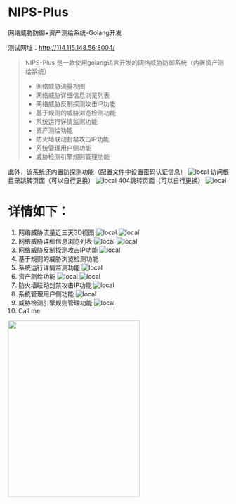 # NIPS-Plus
网络威胁防御+资产测绘系统-Golang开发

测试网址：http://114.115.148.56:8004/
> NIPS-Plus 是一款使用golang语言开发的网络威胁防御系统（内置资产测绘系统）
> - 网络威胁流量视图
> - 网络威胁详细信息浏览列表
> - 网络威胁反制探测攻击IP功能
> - 基于规则的威胁浏览检测功能
> - 系统运行详情监测功能
> - 资产测绘功能
> - 防火墙联动封禁攻击IP功能
> - 系统管理用户侧功能
> - 威胁检测引擎规则管理功能

此外，该系统还内置防探测功能（配置文件中设置密码认证信息）
![local](./img/verify.png)
访问根目录跳转页面（可以自行更换）
![local](./img/iump.png)
404跳转页面（可以自行更换）
![local](./img/404.png)

# 详情如下：

1. 网络威胁流量近三天3D视图
![local](./img/nips.png)
![local](./img/table.png)
2. 网络威胁详细信息浏览列表
![local](./img/label.png)
![local](./img/table-2.png)
3. 网络威胁反制探测攻击IP功能
![local](./img/counter.png)
4. 基于规则的威胁浏览检测功能
5. 系统运行详情监测功能
![local](./img/engine.png)
6. 资产测绘功能
![local](./img/nam.png)
![local](./img/nam-2.png)
8. 防火墙联动封禁攻击IP功能
![local](./img/waf.png)
9. 系统管理用户侧功能
![local](./img/users.png)
10. 威胁检测引擎规则管理功能
![local](./img/rules.png)
11. Call me
<img src="./img/2.jpg" width="300" height="400">
